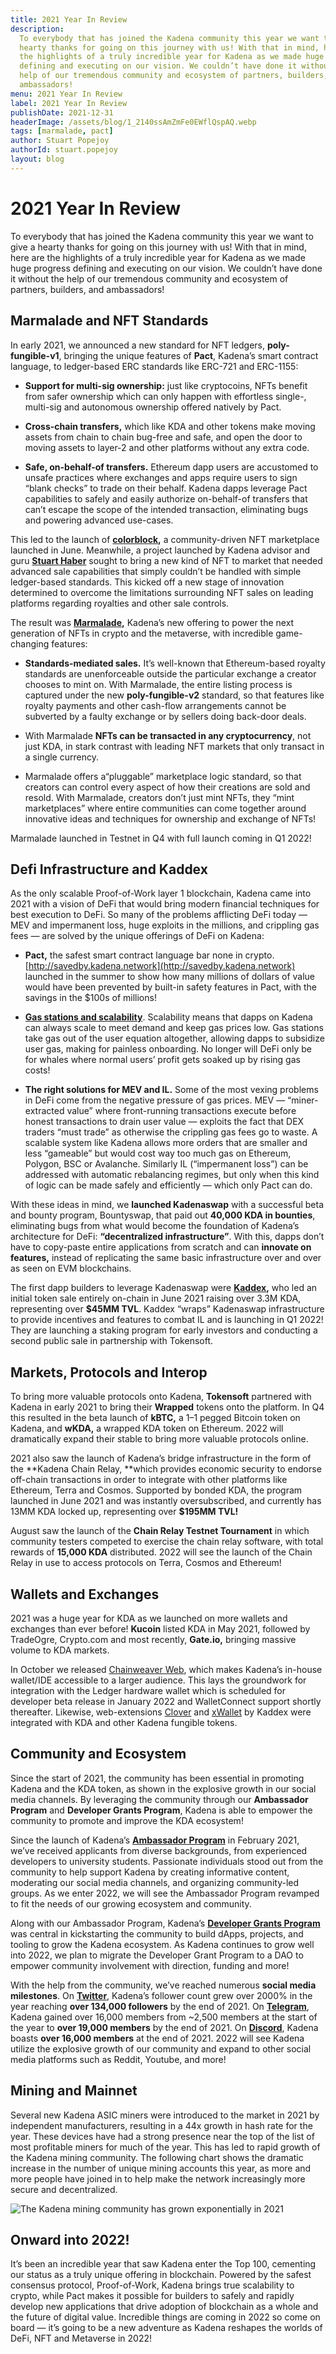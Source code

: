 ```yaml
---
title: 2021 Year In Review
description:
  To everybody that has joined the Kadena community this year we want to give a
  hearty thanks for going on this journey with us! With that in mind, here are
  the highlights of a truly incredible year for Kadena as we made huge progress
  defining and executing on our vision. We couldn’t have done it without the
  help of our tremendous community and ecosystem of partners, builders, and
  ambassadors!
menu: 2021 Year In Review
label: 2021 Year In Review
publishDate: 2021-12-31
headerImage: /assets/blog/1_2140ssAmZmFe0EWflQspAQ.webp
tags: [marmalade, pact]
author: Stuart Popejoy
authorId: stuart.popejoy
layout: blog
---
```


# 2021 Year In Review

To everybody that has joined the Kadena community this year we want to give a
hearty thanks for going on this journey with us! With that in mind, here are the
highlights of a truly incredible year for Kadena as we made huge progress
defining and executing on our vision. We couldn’t have done it without the help
of our tremendous community and ecosystem of partners, builders, and
ambassadors!

## Marmalade and NFT Standards

In early 2021, we announced a new standard for NFT ledgers,
**poly-fungible-v1**, bringing the unique features of **Pact**, Kadena’s smart
contract language, to ledger-based ERC standards like ERC-721 and ERC-1155:

- **Support for multi-sig ownership:** just like cryptocoins, NFTs benefit from
  safer ownership which can only happen with effortless single-, multi-sig and
  autonomous ownership offered natively by Pact.

- **Cross-chain transfers,** which like KDA and other tokens make moving assets
  from chain to chain bug-free and safe, and open the door to moving assets to
  layer-2 and other platforms without any extra code.

- **Safe, on-behalf-of transfers.** Ethereum dapp users are accustomed to unsafe
  practices where exchanges and apps require users to sign “blank checks” to
  trade on their behalf. Kadena dapps leverage Pact capabilities to safely and
  easily authorize on-behalf-of transfers that can’t escape the scope of the
  intended transaction, eliminating bugs and powering advanced use-cases.

This led to the launch of **[colorblock](https://colorblock.art/),** a
community-driven NFT marketplace launched in June. Meanwhile, a project launched
by Kadena advisor and guru **[Stuart Haber](https://immutablerecord.com/)**
sought to bring a new kind of NFT to market that needed advanced sale
capabilities that simply couldn’t be handled with simple ledger-based standards.
This kicked off a new stage of innovation determined to overcome the limitations
surrounding NFT sales on leading platforms regarding royalties and other sale
controls.

The result was **[Marmalade](https://marmalade.art/),** Kadena’s new offering to
power the next generation of NFTs in crypto and the metaverse, with incredible
game-changing features:

- **Standards-mediated sales.** It’s well-known that Ethereum-based royalty
  standards are unenforceable outside the particular exchange a creator chooses
  to mint on. With Marmalade, the entire listing process is captured under the
  new **poly-fungible-v2** standard, so that features like royalty payments and
  other cash-flow arrangements cannot be subverted by a faulty exchange or by
  sellers doing back-door deals.

- With Marmalade **NFTs can be transacted in any cryptocurrency**, not just KDA,
  in stark contrast with leading NFT markets that only transact in a single
  currency.

- Marmalade offers a“pluggable” marketplace logic standard, so that creators can
  control every aspect of how their creations are sold and resold. With
  Marmalade, creators don’t just mint NFTs, they “mint marketplaces” where
  entire communities can come together around innovative ideas and techniques
  for ownership and exchange of NFTs!

Marmalade launched in Testnet in Q4 with full launch coming in Q1 2022!

## Defi Infrastructure and Kaddex

As the only scalable Proof-of-Work layer 1 blockchain, Kadena came into 2021
with a vision of DeFi that would bring modern financial techniques for best
execution to DeFi. So many of the problems afflicting DeFi today — MEV and
impermanent loss, huge exploits in the millions, and crippling gas fees — are
solved by the unique offerings of DeFi on Kadena:

- **Pact,** the safest smart contract language bar none in crypto.
  [http://savedby.kadena.network](http://savedby.kadena.network) launched in the
  summer to show how many millions of dollars of value would have been prevented
  by built-in safety features in Pact, with the savings in the $100s of
  millions!

- **[Gas stations and scalability](https://medium.com/kadena-io/the-first-crypto-gas-station-is-now-on-kadenas-blockchain-6dc43b4b3836)**.
  Scalability means that dapps on Kadena can always scale to meet demand and
  keep gas prices low. Gas stations take gas out of the user equation
  altogether, allowing dapps to subsidize user gas, making for painless
  onboarding. No longer will DeFi only be for whales where normal users’ profit
  gets soaked up by rising gas costs!

- **The right solutions for MEV and IL.** Some of the most vexing problems in
  DeFi come from the negative pressure of gas prices. MEV — “miner-extracted
  value” where front-running transactions execute before honest transactions to
  drain user value — exploits the fact that DEX traders “must trade” as
  otherwise the crippling gas fees go to waste. A scalable system like Kadena
  allows more orders that are smaller and less “gameable” but would cost way too
  much gas on Ethereum, Polygon, BSC or Avalanche. Similarly IL (“impermanent
  loss”) can be addressed with automatic rebalancing regimes, but only when this
  kind of logic can be made safely and efficiently — which only Pact can do.

With these ideas in mind, we **launched Kadenaswap** with a successful beta and
bounty program, Bountyswap, that paid out **40,000 KDA in bounties**,
eliminating bugs from what would become the foundation of Kadena’s architecture
for DeFi: **“decentralized infrastructure”**. With this, dapps don’t have to
copy-paste entire applications from scratch and can **innovate on features,**
instead of replicating the same basic infrastructure over and over as seen on
EVM blockchains.

The first dapp builders to leverage Kadenaswap were
**[Kaddex](https://kaddex.com/),** who led an initial token sale entirely
on-chain in June 2021 raising over 3.3M KDA, representing over **$45MM TVL**.
Kaddex “wraps” Kadenaswap infrastructure to provide incentives and features to
combat IL and is launching in Q1 2022! They are launching a staking program for
early investors and conducting a second public sale in partnership with
Tokensoft.

## Markets, Protocols and Interop

To bring more valuable protocols onto Kadena, **Tokensoft** partnered with
Kadena in early 2021 to bring their **Wrapped** tokens onto the platform. In Q4
this resulted in the beta launch of **kBTC,** a 1–1 pegged Bitcoin token on
Kadena, and **wKDA,** a wrapped KDA token on Ethereum. 2022 will dramatically
expand their stable to bring more valuable protocols online.

2021 also saw the launch of Kadena’s bridge infrastructure in the form of the
**Kadena Chain Relay, **which provides economic security to endorse off-chain
transactions in order to integrate with other platforms like Ethereum, Terra and
Cosmos. Supported by bonded KDA, the program launched in June 2021 and was
instantly oversubscribed, and currently has 13MM KDA locked up, representing
over **$195MM TVL!**

August saw the launch of the **Chain Relay Testnet Tournament** in which
community testers competed to exercise the chain relay software, with total
rewards of **15,000 KDA** distributed. 2022 will see the launch of the Chain
Relay in use to access protocols on Terra, Cosmos and Ethereum!

## Wallets and Exchanges

2021 was a huge year for KDA as we launched on more wallets and exchanges than
ever before! **Kucoin** listed KDA in May 2021, followed by TradeOgre,
Crypto.com and most recently, **Gate.io,** bringing massive volume to KDA
markets.

In October we released [Chainweaver Web](https://chainweaver.kadena.network/),
which makes Kadena’s in-house wallet/IDE accessible to a larger audience. This
lays the groundwork for integration with the Ledger hardware wallet which is
scheduled for developer beta release in January 2022 and WalletConnect support
shortly thereafter. Likewise, web-extensions [Clover](https://clover.finance/)
and [xWallet](https://xwallet.kaddex.com/) by Kaddex were integrated with KDA
and other Kadena fungible tokens.

## Community and Ecosystem

Since the start of 2021, the community has been essential in promoting Kadena
and the KDA token, as shown in the explosive growth in our social media
channels. By leveraging the community through our **Ambassador Program** and
**Developer Grants Program**, Kadena is able to empower the community to promote
and improve the KDA ecosystem!

Since the launch of Kadena’s
**[Ambassador Program](./kadena-ambassador-program-launch-2021-02-23)** in
February 2021, we’ve received applicants from diverse backgrounds, from
experienced developers to university students. Passionate individuals stood out
from the community to help support Kadena by creating informative content,
moderating our social media channels, and organizing community-led groups. As we
enter 2022, we will see the Ambassador Program revamped to fit the needs of our
growing ecosystem and community.

Along with our Ambassador Program, Kadena’s
**[Developer Grants Program](https://github.com/kadena-io/technical-grants)**
was central in kickstarting the community to build dApps, projects, and tooling
to grow the Kadena ecosystem. As Kadena continues to grow well into 2022, we
plan to migrate the Developer Grant Program to a DAO to empower community
involvement with direction, funding and more!

With the help from the community, we’ve reached numerous **social media
milestones**. On **[Twitter](https://twitter.com/kadena_io)**, Kadena’s follower
count grew over 2000% in the year reaching **over 134,000 followers** by the end
of 2021. On **[Telegram](https://t.me/kadena_io)**, Kadena gained over 16,000
members from ~2,500 members at the start of the year to **over 19,000 members**
by the end of 2021. On **[Discord](https://discord.io/kadena)**, Kadena boasts
**over 16,000 members** at the end of 2021. 2022 will see Kadena utilize the
explosive growth of our community and expand to other social media platforms
such as Reddit, Youtube, and more!

## Mining and Mainnet

Several new Kadena ASIC miners were introduced to the market in 2021 by
independent manufacturers, resulting in a 44x growth in hash rate for the year.
These devices have had a strong presence near the top of the list of most
profitable miners for much of the year. This has led to rapid growth of the
Kadena mining community. The following chart shows the dramatic increase in the
number of unique mining accounts this year, as more and more people have joined
in to help make the network increasingly more secure and decentralized.

![The Kadena mining community has grown exponentially in 2021](/assets/blog/1_OWhg_s7f7DBG_BnZpsyIGQ.webp)

## Onward into 2022!

It’s been an incredible year that saw Kadena enter the Top 100, cementing our
status as a truly unique offering in blockchain. Powered by the safest consensus
protocol, Proof-of-Work, Kadena brings true scalability to crypto, while Pact
makes it possible for builders to safely and rapidly develop new applications
that drive adoption of blockchain as a whole and the future of digital value.
Incredible things are coming in 2022 so come on board — it’s going to be a new
adventure as Kadena reshapes the worlds of DeFi, NFT and Metaverse in 2022!
